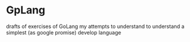 # GpLang
drafts of exercises of GoLang
my attempts to understand to understand a simplest (as google promise) develop language
